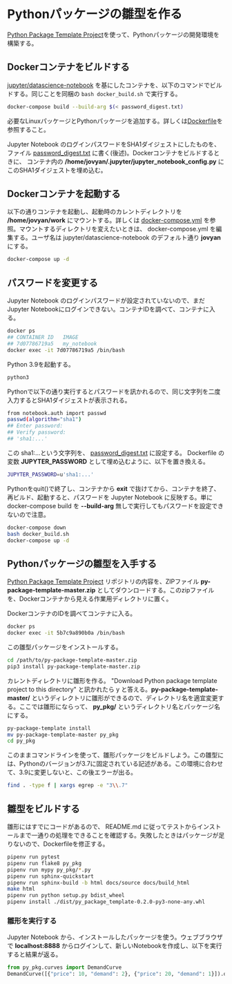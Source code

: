 # Pythonパッケージの雛型を作る

[Python Package Template Project](https://github.com/AlexIoannides/py-package-template)を使って、Pythonパッケージの開発環境を構築する。

## Dockerコンテナをビルドする

[jupyter/datascience-notebook](https://hub.docker.com/r/jupyter/datascience-notebook/) を基にしたコンテナを、以下のコマンドでビルドする。同じことを同梱の `bash docker_build.sh` で実行する。

```bash
docker-compose build --build-arg $(< password_digest.txt)
```

必要なLinuxパッケージとPythonパッケージを追加する。詳しくは[Dockerfile](my_notebook/Dockerfile)を参照すること。

Jupyter Notebook のログインパスワードをSHA1ダイジェストにしたものを、ファイル [password_digest.txt](password_digest.txt) に書く(後述)。Dockerコンテナをビルドするときに、 コンテナ内の **/home/jovyan/.jupyter/jupyter_notebook_config.py** にこのSHA1ダイジェストを埋め込む。

## Dockerコンテナを起動する

以下の通りコンテナを起動し、起動時のカレントディレクトリを **/home/jovyan/work** にマウントする。詳しくは [docker-compose.yml](docker-compose.yml) を参照。マウントするディレクトリを変えたいときは、 docker-compose.yml を編集する。ユーザ名は jupyter/datascience-notebook のデフォルト通り **jovyan** にする。

```bash
docker-compose up -d
```

## パスワードを変更する

Jupyter Notebook のログインパスワードが設定されていないので、まだJupyter Notebookにログインできない。コンテナIDを調べて、コンテナに入る。

```bash
docker ps
## CONTAINER ID   IMAGE
## 7d07786719a5   my_notebook
docker exec -it 7d07786719a5 /bin/bash
```

Python 3.9を起動する。

```bash
python3
```

Pythonで以下の通り実行するとパスワードを訊かれるので、同じ文字列を二度入力するとSHA1ダイジェストが表示される。

```bash
from notebook.auth import passwd
passwd(algorithm="sha1")
## Enter password:
## Verify password:
## 'sha1:...'
```

この sha1:...という文字列を、 [password_digest.txt](password_digest.txt) に設定する。 Dockerfile の変数 **JUPYTER_PASSWORD** として埋め込むように、以下を置き換える。

```bash
JUPYTER_PASSWORD=u'sha1:...'
```

Pythonをquit()で終了し、コンテナから **exit** で抜けてから、コンテナを終了、再ビルド、起動すると、パスワードを Jupyter Notebook に反映する。単に docker-compose build を **--build-arg** 無しで実行してもパスワードを設定できないので注意。

```bash
docker-compose down
bash docker_build.sh
docker-compose up -d
```

## Pythonパッケージの雛型を入手する

[Python Package Template Project](https://github.com/AlexIoannides/py-package-template) リポジトリの内容を、ZIPファイル **py-package-template-master.zip** としてダウンロードする。このzipファイルを、Dockerコンテナから見える作業用ディレクトリに置く。

DockerコンテナのIDを調べてコンテナに入る。

```bash
docker ps
docker exec -it 5b7c9a890b0a /bin/bash
```

この雛型パッケージをインストールする。

```bash
cd /path/to/py-package-template-master.zip
pip3 install py-package-template-master.zip
```

カレントディレクトリに雛形を作る。 "Download Python package template project to this directory" と訊かれたら y と答える。**py-package-template-master/** というディレクトリに雛形ができるので、ディレクトリ名を適宜変更する。ここでは雛形にならって、 **py_pkg/** というディレクトリ名とパッケージ名にする。

```bash
py-package-template install
mv py-package-template-master py_pkg
cd py_pkg
```

このままコマンドラインを使って、雛形パッケージをビルドしよう。この雛型には、Pythonのバージョンが3.7に固定されている記述がある。この環境に合わせて、3.9に変更しないと、この後エラーが出る。

```bash
find . -type f | xargs egrep -e "3\\.7"
```

## 雛型をビルドする

雛形にはすでにコードがあるので、 README.md に従ってテストからインストールまで一通りの処理をできることを確認する。失敗したときはパッケージが足りないので、Dockerfileを修正する。

```bash
pipenv run pytest
pipenv run flake8 py_pkg
pipenv run mypy py_pkg/*.py
pipenv run sphinx-quickstart
pipenv run sphinx-build -b html docs/source docs/build_html
make html
pipenv run python setup.py bdist_wheel
pipenv install ./dist/py_package_template-0.2.0-py3-none-any.whl
```

### 雛形を実行する

Jupyter Notebook から、インストールしたパッケージを使う。ウェブブラウザで **localhost:8888** からログインして、新しいNotebookを作成し、以下を実行すると結果が返る。

```python
from py_pkg.curves import DemandCurve
DemandCurve([{"price": 10, "demand": 2}, {"price": 20, "demand": 1}]).quantity(15)
```
